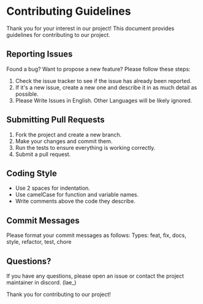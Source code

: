 # Contributing Guidelines

Thank you for your interest in our project! This document provides guidelines for contributing to our project.

## Reporting Issues

Found a bug? Want to propose a new feature? Please follow these steps:

1. Check the issue tracker to see if the issue has already been reported.
2. If it's a new issue, create a new one and describe it in as much detail as possible.
3. Please Write Issues in English. Other Languages will be likely ignored.

## Submitting Pull Requests

1. Fork the project and create a new branch.
2. Make your changes and commit them.
3. Run the tests to ensure everything is working correctly.
4. Submit a pull request.

## Coding Style

- Use 2 spaces for indentation.
- Use camelCase for function and variable names.
- Write comments above the code they describe.

## Commit Messages

Please format your commit messages as follows:
Types: feat, fix, docs, style, refactor, test, chore

## Questions?

If you have any questions, please open an issue or contact the project maintainer in discord. (lae_)

Thank you for contributing to our project!
